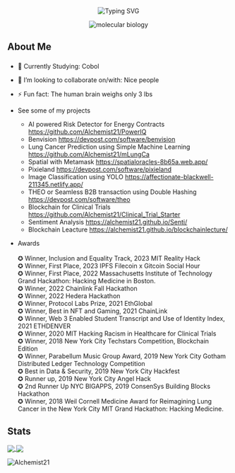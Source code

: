 <p align="center"><img src="https://readme-typing-svg.herokuapp.com?font=Fira+Code&pause=1000&color=9400D3&center=true&vCenter=true&width=435&lines=Hello;My+name+is+Alchemist21;I'm+a+Full+Stack+Web+Developer;with+a+penchant+for;Product+Development,;Community+Engagement;and+of+course+Poetry" alt="Typing SVG" />
</p>


<div align="center">
  <img src="https://i0.wp.com/www.artofthecell.com/wp-content/uploads/2014/10/Art-of-the-Cell-RNA-Polymerase.gif?ssl=1" alt="molecular biology" />
</div>

<h2 align="left">About Me</h2>

###

- 🌱 Currently Studying: Cobol

- 👯 I’m looking to collaborate on/with: Nice people
  
- ⚡ Fun fact: The human brain weighs only 3 lbs

- See some of my projects
    + AI powered Risk Detector for Energy Contracts    https://github.com/Alchemist21/PowerIQ
    + Benvision https://devpost.com/software/benvision
    + Lung Cancer Prediction using Simple Machine Learning https://github.com/Alchemist21/mLungCa
    + Spatial with Metamask https://spatialoracles-8b65a.web.app/
    + Pixieland https://devpost.com/software/pixieland
    + Image Classification using YOLO https://affectionate-blackwell-211345.netlify.app/
    + THEO or Seamless B2B transaction using Double Hashing https://devpost.com/software/theo
    + Blockchain for Clinical Trials https://github.com/Alchemist21/Clinical_Trial_Starter
    + Sentiment Analysis https://alchemist21.github.io/Senti/
    + Blockchain Leacture https://alchemist21.github.io/blockchainlecture/

- Awards <br> <br>
    ✪ Winner, Inclusion and Equality Track, 2023 MIT Reality Hack <br>
    ✪ Winner, First Place, 2023 IPFS Filecoin x Gitcoin Social Hour <br>
    ✪ Winner, First Place, 2022 Massachusetts Institute of Technology Grand Hackathon: Hacking Medicine in Boston. <br>
    ✪ Winner, 2022 Chainlink Fall Hackathon <br>
    ✪ Winner, 2022 Hedera Hackathon <br>
    ✪ Winner, Protocol Labs Prize, 2021 EthGlobal <br>
    ✪ Winner, Best in NFT and Gaming, 2021 ChainLink <br>
    ✪ Winner, Web 3 Enabled Student Transcript and Use of Identity Index, 2021 ETHDENVER <br>
    ✪ Winner, 2020 MIT Hacking Racism in Healthcare for Clinical Trials <br>
    ✪ Winner, 2018 New York City Techstars Competition, Blockchain Edition <br>
    ✪ Winner, Parabellum Music Group Award, 2019 New York City Gotham Distributed Ledger Technology Competition <br>
    ✪ Best in Data & Security, 2019 New York City Hackfest <br>
    ✪ Runner up, 2019 New York City Angel Hack <br>
    ✪ 2nd Runner Up NYC BIGAPPS, 2019 ConsenSys Building Blocks Hackathon <br>
    ✪ Winner, 2018 Weil Cornell Medicine Award for Reimagining Lung Cancer in the New York City MIT Grand Hackathon: Hacking Medicine. <br>

###
<h2 align="left"> Stats </h2>

<a href="https://github.com/Alchemist21/github-readme-stats"><img align="center" src="https://github-readme-stats.vercel.app/api?username=Alchemist21&show_icons=true&theme=radical"> </a> 
<a href="https://github.com/Alchemist21/github-readme-stats"><img align="center" src="https://github-readme-stats.vercel.app/api/top-langs/?username=Alchemist21&layout=compact"> </a> 

<img src="https://komarev.com/ghpvc/?username=Alchemist21&label=Profile%20views&color=ce9927&style=flat" alt="Alchemist21" /> </p>

<!--
**Alchemist21/Alchemist21** is a ✨ _special_ ✨ repository because its `README.md` (this file) appears on your GitHub profile.

<img src="https://widgetbite.com/banner?title=Hello%20there&subtitle=&backgroundpalette=twilight&fontpalette=twilight&titletransform=skew&subtitletransform=skew" width=100% height=100%/>

Here are some ideas to get you started:

- 🔭 I’m currently working on ...
- 🌱 I’m currently learning ...
- 👯 I’m looking to collaborate on ...
- 🤔 I’m looking for help with ...
- 💬 Ask me about ...
- 📫 How to reach me: ...
- 😄 Pronouns: ...
- ⚡ Fun fact: ...
-->
